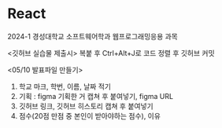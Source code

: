 # React
2024-1 경성대학교 소프트웨어학과 웹프로그래밍응용 과목

<깃허브 실습물 제출시>
복붙 후 Ctrl+Alt+J로 코드 정렬 후 깃허브 커밋


<05/10 발표파일 만들기>
1. 학교 마크, 학번, 이름, 날짜 적기
2. 기획 : figma 기획한 거 캡쳐 후 붙여넣기, figma URL 
3. 깃허브 링크, 깃허브 히스토리 캡쳐 후 붙여넣기
4. 점수(20점 만점 중 본인이 받아야하는 점수), 이유
